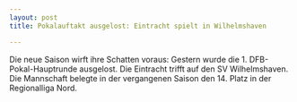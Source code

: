 ```yaml
---
layout: post
title: Pokalauftakt ausgelost: Eintracht spielt in Wilhelmshaven

---
```


Die neue Saison wirft ihre Schatten voraus: Gestern wurde die 1. DFB-Pokal-Hauptrunde ausgelost. Die Eintracht trifft auf den SV Wilhelmshaven. Die Mannschaft belegte in der vergangenen Saison den 14. Platz in der Regionalliga Nord. 


